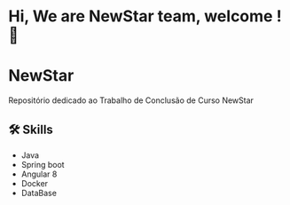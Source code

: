 
# Hi, We are NewStar team, welcome ! 👋


# NewStar
Repositório dedicado ao Trabalho de Conclusão de Curso NewStar 

## 🛠 Skills
- Java
- Spring boot
- Angular 8
- Docker
- DataBase
